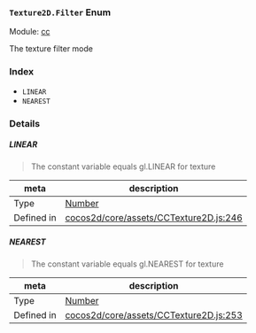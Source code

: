 ### `Texture2D.Filter` Enum



Module: [cc](../modules/cc.md)


The texture filter mode


### Index
  - `LINEAR`
  - `NEAREST`

### Details


##### LINEAR

> The constant variable equals gl.LINEAR for texture

| meta | description |
|------|-------------|
| Type | <a href="https://developer.mozilla.org/en/JavaScript/Reference/Global_Objects/Number" class="crosslink external" target="_blank">Number</a> |
| Defined in | [cocos2d/core/assets/CCTexture2D.js:246](https://github.com/cocos-creator/engine/blob/d0482bb5bc3819110e43cdd03a3459bd80914b74/cocos2d/core/assets/CCTexture2D.js#L246) |



##### NEAREST

> The constant variable equals gl.NEAREST for texture

| meta | description |
|------|-------------|
| Type | <a href="https://developer.mozilla.org/en/JavaScript/Reference/Global_Objects/Number" class="crosslink external" target="_blank">Number</a> |
| Defined in | [cocos2d/core/assets/CCTexture2D.js:253](https://github.com/cocos-creator/engine/blob/d0482bb5bc3819110e43cdd03a3459bd80914b74/cocos2d/core/assets/CCTexture2D.js#L253) |


